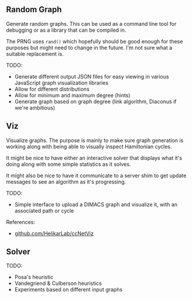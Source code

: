 Random Graph
---

Generate random graphs.
This can be used as a command line tool for debugging or as a library that
can be compiled in.

The PRNG uses `rand()` which hopefully should be good enough for these purposes
but might need to change in the future.
I'm not sure what a suitable replacement is.

TODO:

* Generate different output JSON files for easy viewing in various JavaScript
  graph visualization libraries
* Allow for different distributions
* Allow for minimum and maximum degree (hints)
* Generate graph based on graph degree (link algorithm, Diaconus if we're ambitious)

Viz
---

Visualize graphs.
The purpose is mainly to make sure graph generation is working along with
being able to visually inspect Hamiltonian cycles.

It might be nice to have either an interactive solver that displays what
it's doing along with some simple statistics as it solves.

It might also be nice to have it communicate to a server shim to get
update messages to see an algorithm as it's progressing.

TODO:

* Simple interface to upload a DIMACS graph and visualize it, with an associated
  path or cycle

References:

* [github.com/HelikarLab/ccNetViz](https://github.com/HelikarLab/ccNetViz)


Solver
---

TODO:

* Posa's heuristic
* Vandegriend & Culberson heuristics
* Experiments based on different input graphs


